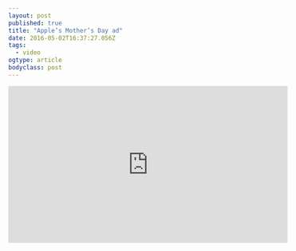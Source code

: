 ```yaml
---
layout: post 
published: true
title: "Apple’s Mother’s Day ad" 
date: 2016-05-02T16:37:27.056Z 
tags:
  - video
ogtype: article 
bodyclass: post 
---
```


<iframe width="560" height="315" src="https://www.youtube.com/embed/NFFLEN90aeI" frameborder="0" allowfullscreen></iframe>
